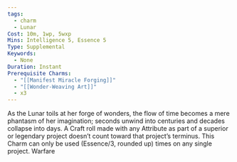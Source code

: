```yaml
---
tags:
  - charm
  - Lunar
Cost: 10m, 1wp, 5wxp
Mins: Intelligence 5, Essence 5
Type: Supplemental
Keywords:
  - None
Duration: Instant
Prerequisite Charms:
  - "[[Manifest Miracle Forging]]"
  - "[[Wonder-Weaving Art]]"
  - x3
---
```

As the Lunar toils at her forge of wonders, the flow of time becomes a mere phantasm of her imagination; seconds unwind into centuries and decades collapse into days. A Craft roll made with any Attribute as part of a superior or legendary project doesn’t count toward that project’s terminus. This Charm can only be used (Essence/3, rounded up) times on any single project. Warfare